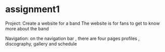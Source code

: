 # assignment1

Project: Create a website for a band 
The website is for fans to get to know more about the band 

Navigation: 
on the navigation bar , there are four pages profiles , discography, gallery and schedule
